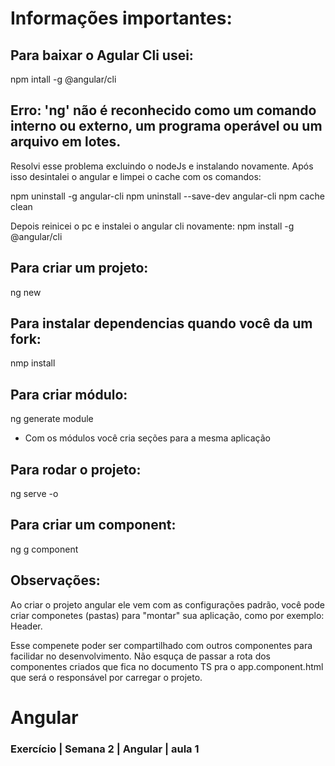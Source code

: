# Informações importantes:

## Para baixar o Agular Cli usei:
npm intall -g @angular/cli
## Erro: 'ng' não é reconhecido como um comando interno ou externo, um programa operável ou um arquivo em lotes.

Resolvi esse problema excluindo o nodeJs e instalando novamente. Após isso desintalei o angular e limpei o cache com os comandos:

npm uninstall -g angular-cli
npm uninstall --save-dev angular-cli
npm cache clean

Depois reinicei o pc e instalei o angular cli novamente:
npm install -g @angular/cli

## Para criar um projeto:
ng new <nome>

## Para instalar dependencias quando você da um fork:
nmp install

## Para criar módulo:
ng generate module <nome>
- Com os módulos você cria seções para a mesma aplicação
## Para rodar o projeto:
ng serve -o

## Para criar um component:
ng g component <nome>

## Observações:
Ao criar o projeto angular ele vem com as configurações padrão, você pode criar componetes (pastas) para "montar" sua aplicação, como
por exemplo: Header.

Esse compenete poder ser compartilhado com outros componentes para facilidar no desenvolvimento. Não esquça de passar a rota dos componentes criados 
que fica no documento TS pra o app.component.html que será o responsável por carregar o projeto.

<h1>Angular</h1>

<h3>Exercício | Semana 2 | Angular | aula 1</h3>

<a href="https://www.loom.com/share/7424eba99bc041d7a41463d654ddb200"></a>